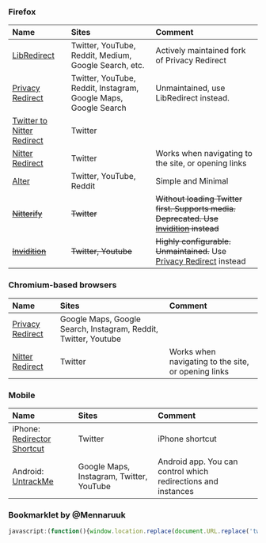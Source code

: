### Firefox
| Name                                                                                                | Sites                                                           | Comment                                                                                                                                       |
| :-------------------------------------------------------------------------------------------------- | :-------------------------------------------------------------- | :-------------------------------------------------------------------------------------------------------------------------------------------- |
| [LibRedirect](https://addons.mozilla.org/en-GB/firefox/addon/libredirect/)                         | Twitter, YouTube, Reddit, Medium, Google Search, etc.        | Actively maintained fork of Privacy Redirect
| [Privacy Redirect](https://addons.mozilla.org/firefox/addon/privacy-redirect/)                      | Twitter, YouTube, Reddit, Instagram, Google Maps, Google Search | Unmaintained, use LibRedirect instead.                                                                                                        |
| [Twitter to Nitter Redirect](https://addons.mozilla.org/firefox/addon/twitter-to-nitter-redirect/)  | Twitter                                                         |                                                                                                                                               |
| [Nitter Redirect](https://addons.mozilla.org/firefox/addon/nitter-redirect/)                        | Twitter                                                         | Works when navigating to the site, or opening links                                                                                           |
| [Alter](https://addons.mozilla.org/firefox/addon/alter/)                                            | Twitter, YouTube, Reddit                                        | Simple and Minimal                                                                                                                            |
| ~~[Nitterify](https://addons.mozilla.org/firefox/addon/nitterify/)~~                                | ~~Twitter~~                                                     | ~~Without loading Twitter first. Supports media. Deprecated. Use [Invidition](https://addons.mozilla.org/firefox/addon/invidition/) instead~~ |
| ~~[Invidition](https://addons.mozilla.org/firefox/addon/invidition/)~~                              | ~~Twitter, Youtube~~                                            | ~~Highly configurable. Unmaintained.~~ Use [Privacy Redirect](https://addons.mozilla.org/firefox/addon/privacy-redirect/) instead             |

### Chromium-based browsers
| Name                                                                                                            | Sites                                                           | Comment                                             |
| :-------------------------------------------------------------------------------------------------------------- | :-------------------------------------------------------------- | :-------------------------------------------------- |
| [Privacy Redirect](https://chrome.google.com/webstore/detail/privacy-redirect/pmcmeagblkinmogikoikkdjiligflglb) | Google Maps, Google Search, Instagram, Reddit, Twitter, Youtube |                                                     |
| [Nitter Redirect](https://chrome.google.com/webstore/detail/nitter-redirect/mohaicophfnifehkkkdbcejkflmgfkof)   | Twitter                                                         | Works when navigating to the site, or opening links |

### Mobile
| Name                                                                                             | Sites                                    | Comment                                                       |
| :----------------------------------------------------------------------------------------------- | :--------------------------------------- | :------------------------------------------------------------ |
| iPhone: [Redirector Shortcut](https://www.icloud.com/shortcuts/3e90ac68c77b45eb82cb18dab519ff76) | Twitter                                  | iPhone shortcut                                               |
| Android: [UntrackMe](https://f-droid.org/packages/app.fedilab.nitterizeme/)                      | Google Maps, Instagram, Twitter, YouTube | Android app. You can control which redirections and instances |

### Bookmarklet by @Mennaruuk
```js
javascript:(function(){window.location.replace(document.URL.replace('twitter.com','nitter.net'))})()
```
